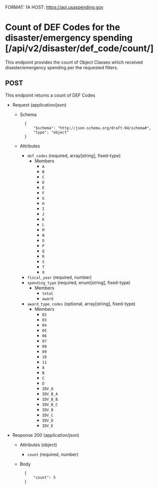 FORMAT: 1A
HOST: https://api.usaspending.gov

# Count of DEF Codes for the disaster/emergency spending [/api/v2/disaster/def_code/count/]

This endpoint provides the count of Object Classes which received disaster/emergency spending per the requested filters.

## POST

This endpoint returns a count of DEF Codes

+ Request (application/json)
    + Schema

            {
                "$schema": "http://json-schema.org/draft-04/schema#",
                "type": "object"
            }

    + Attributes
        + `def_codes` (required, array[string], fixed-type)
            + Members
                + `A`
                + `B`
                + `C`
                + `D`
                + `E`
                + `F`
                + `G`
                + `H`
                + `I`
                + `J`
                + `K`
                + `L`
                + `M`
                + `N`
                + `O`
                + `P`
                + `Q`
                + `R`
                + `S`
                + `T`
                + `9`
        + `fiscal_year` (required, number)
        + `spending_type` (required, enum[string], fixed-type)
            + Members
                + `total`
                + `award`
        + `award_type_codes` (optional, array[string], fixed-type)
            + Members
                + `02`
                + `03`
                + `04`
                + `05`
                + `06`
                + `07`
                + `08`
                + `09`
                + `10`
                + `11`
                + `A`
                + `B`
                + `C`
                + `D`
                + `IDV_A`
                + `IDV_B_A`
                + `IDV_B_B`
                + `IDV_B_C`
                + `IDV_B`
                + `IDV_C`
                + `IDV_D`
                + `IDV_E`

+ Response 200 (application/json)
    + Attributes (object)
        + `count` (required, number)
    + Body

            {
                "count": 5
            }
